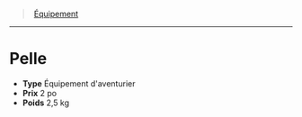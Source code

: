 ﻿---
!EquipmentItem
Type: Équipement d'aventurier
Price: 2 po
Weight: 2,5 kg
Id: equipment_hd.md#pelle
ParentLink: equipment_hd.md#Équipement
Name: Pelle
ParentName: Équipement
NameLevel: 1
Attributes: {}
---
> [Équipement](hd_equipment.md)

---

# Pelle

- **Type** Équipement d'aventurier
- **Prix** 2 po
- **Poids** 2,5 kg

